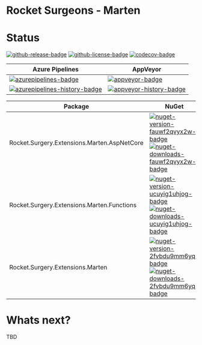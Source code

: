 # Rocket Surgeons - Marten

# Status
<!-- badges -->
[![github-release-badge]][github-release]
[![github-license-badge]][github-license]
[![codecov-badge]][codecov]
<!-- badges -->

<!-- history badges -->
| Azure Pipelines | AppVeyor |
| --------------- | -------- |
| [![azurepipelines-badge]][azurepipelines] | [![appveyor-badge]][appveyor] |
| [![azurepipelines-history-badge]][azurepipelines-history] | [![appveyor-history-badge]][appveyor-history] |
<!-- history badges -->

<!-- nuget packages -->
| Package | NuGet | MyGet |
| ------- | ----- | ----- |
| Rocket.Surgery.Extensions.Marten.AspNetCore | [![nuget-version-fauwf2qvyx2w-badge]![nuget-downloads-fauwf2qvyx2w-badge]][nuget-fauwf2qvyx2w] | [![myget-version-fauwf2qvyx2w-badge]![myget-downloads-fauwf2qvyx2w-badge]][myget-fauwf2qvyx2w] |
| Rocket.Surgery.Extensions.Marten.Functions | [![nuget-version-ucuyig1uhjog-badge]![nuget-downloads-ucuyig1uhjog-badge]][nuget-ucuyig1uhjog] | [![myget-version-ucuyig1uhjog-badge]![myget-downloads-ucuyig1uhjog-badge]][myget-ucuyig1uhjog] |
| Rocket.Surgery.Extensions.Marten | [![nuget-version-2fvbdu9mm6yq-badge]![nuget-downloads-2fvbdu9mm6yq-badge]][nuget-2fvbdu9mm6yq] | [![myget-version-2fvbdu9mm6yq-badge]![myget-downloads-2fvbdu9mm6yq-badge]][myget-2fvbdu9mm6yq] |
<!-- nuget packages -->

# Whats next?
TBD

<!-- generated references -->
[github-release]: https://github.com/RocketSurgeonsGuild/Marten.Extensions/releases/latest
[github-release-badge]: https://img.shields.io/github/release/RocketSurgeonsGuild/Marten.Extensions.svg?logo=github&style=flat "Latest Release"
[github-license]: https://github.com/RocketSurgeonsGuild/Marten.Extensions/blob/master/LICENSE
[github-license-badge]: https://img.shields.io/github/license/RocketSurgeonsGuild/Marten.Extensions.svg?style=flat "License"
[codecov]: https://codecov.io/gh/RocketSurgeonsGuild/Marten.Extensions
[codecov-badge]: https://img.shields.io/codecov/c/github/RocketSurgeonsGuild/Marten.Extensions.svg?color=E03997&label=codecov&logo=codecov&logoColor=E03997&style=flat "Code Coverage"
[azurepipelines]: https://rocketsurgeonsguild.visualstudio.com/Libraries/_build/latest?definitionId=19&branchName=master
[azurepipelines-badge]: https://img.shields.io/azure-devops/build/rocketsurgeonsguild/Libraries/19.svg?color=98C6FF&label=azure%20pipelines&logo=azuredevops&logoColor=98C6FF&style=flat "Azure Pipelines Status"
[azurepipelines-history]: https://rocketsurgeonsguild.visualstudio.com/Libraries/_build?definitionId=19&branchName=master
[azurepipelines-history-badge]: https://buildstats.info/azurepipelines/chart/rocketsurgeonsguild/Libraries/19?includeBuildsFromPullRequest=false "Azure Pipelines History"
[appveyor]: https://ci.appveyor.com/project/RocketSurgeonsGuild/marten-extensions
[appveyor-badge]: https://img.shields.io/appveyor/ci/RocketSurgeonsGuild/marten-extensions.svg?color=00b3e0&label=appveyor&logo=appveyor&logoColor=00b3e0&style=flat "AppVeyor Status"
[appveyor-history]: https://ci.appveyor.com/project/RocketSurgeonsGuild/marten-extensions/history
[appveyor-history-badge]: https://buildstats.info/appveyor/chart/RocketSurgeonsGuild/marten-extensions?includeBuildsFromPullRequest=false "AppVeyor History"
[nuget-fauwf2qvyx2w]: https://www.nuget.org/packages/Rocket.Surgery.Extensions.Marten.AspNetCore/
[nuget-version-fauwf2qvyx2w-badge]: https://img.shields.io/nuget/v/Rocket.Surgery.Extensions.Marten.AspNetCore.svg?color=004880&logo=nuget&style=flat-square "NuGet Version"
[nuget-downloads-fauwf2qvyx2w-badge]: https://img.shields.io/nuget/dt/Rocket.Surgery.Extensions.Marten.AspNetCore.svg?color=004880&logo=nuget&style=flat-square "NuGet Downloads"
[myget-fauwf2qvyx2w]: https://www.myget.org/feed/rocket-surgeons-guild/package/nuget/Rocket.Surgery.Extensions.Marten.AspNetCore
[myget-version-fauwf2qvyx2w-badge]: https://img.shields.io/myget/rocket-surgeons-guild/vpre/Rocket.Surgery.Extensions.Marten.AspNetCore.svg?label=myget&color=004880&logo=nuget&style=flat-square "MyGet Pre-Release Version"
[myget-downloads-fauwf2qvyx2w-badge]: https://img.shields.io/myget/rocket-surgeons-guild/dt/Rocket.Surgery.Extensions.Marten.AspNetCore.svg?color=004880&logo=nuget&style=flat-square "MyGet Downloads"
[nuget-ucuyig1uhjog]: https://www.nuget.org/packages/Rocket.Surgery.Extensions.Marten.Functions/
[nuget-version-ucuyig1uhjog-badge]: https://img.shields.io/nuget/v/Rocket.Surgery.Extensions.Marten.Functions.svg?color=004880&logo=nuget&style=flat-square "NuGet Version"
[nuget-downloads-ucuyig1uhjog-badge]: https://img.shields.io/nuget/dt/Rocket.Surgery.Extensions.Marten.Functions.svg?color=004880&logo=nuget&style=flat-square "NuGet Downloads"
[myget-ucuyig1uhjog]: https://www.myget.org/feed/rocket-surgeons-guild/package/nuget/Rocket.Surgery.Extensions.Marten.Functions
[myget-version-ucuyig1uhjog-badge]: https://img.shields.io/myget/rocket-surgeons-guild/vpre/Rocket.Surgery.Extensions.Marten.Functions.svg?label=myget&color=004880&logo=nuget&style=flat-square "MyGet Pre-Release Version"
[myget-downloads-ucuyig1uhjog-badge]: https://img.shields.io/myget/rocket-surgeons-guild/dt/Rocket.Surgery.Extensions.Marten.Functions.svg?color=004880&logo=nuget&style=flat-square "MyGet Downloads"
[nuget-2fvbdu9mm6yq]: https://www.nuget.org/packages/Rocket.Surgery.Extensions.Marten/
[nuget-version-2fvbdu9mm6yq-badge]: https://img.shields.io/nuget/v/Rocket.Surgery.Extensions.Marten.svg?color=004880&logo=nuget&style=flat-square "NuGet Version"
[nuget-downloads-2fvbdu9mm6yq-badge]: https://img.shields.io/nuget/dt/Rocket.Surgery.Extensions.Marten.svg?color=004880&logo=nuget&style=flat-square "NuGet Downloads"
[myget-2fvbdu9mm6yq]: https://www.myget.org/feed/rocket-surgeons-guild/package/nuget/Rocket.Surgery.Extensions.Marten
[myget-version-2fvbdu9mm6yq-badge]: https://img.shields.io/myget/rocket-surgeons-guild/vpre/Rocket.Surgery.Extensions.Marten.svg?label=myget&color=004880&logo=nuget&style=flat-square "MyGet Pre-Release Version"
[myget-downloads-2fvbdu9mm6yq-badge]: https://img.shields.io/myget/rocket-surgeons-guild/dt/Rocket.Surgery.Extensions.Marten.svg?color=004880&logo=nuget&style=flat-square "MyGet Downloads"
<!-- generated references -->

<!-- nuke-data
github:
  owner: RocketSurgeonsGuild
  repository: Marten.Extensions
azurepipelines:
  account: rocketsurgeonsguild
  teamproject: Libraries
  builddefinition: 19
appveyor:
  account: RocketSurgeonsGuild
  build: marten-extensions
myget:
  account: rocket-surgeons-guild
-->